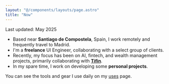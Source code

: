 ```yaml
---
layout: "@/components/layouts/page.astro"
title: "Now"
---
```


Last updated: May 2025

- Based near **Santiago de Compostela**, Spain, I work remotely and frequently travel to Madrid.
- I'm a **freelance** UI Engineer, collaborating with a select group of clients.
- Recently, my focus has been on AI, fintech, and wealth management projects, primarily collaborating with [**Tifin**](https://www.linkedin.com/company/tifin/).
- In my spare time, I work on developing some **personal projects**.

You can see the tools and gear I use daily on my [uses](/uses) page.
